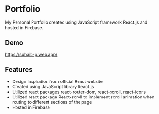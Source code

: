 
# Portfolio

My Personal Portfolio created using JavaScript framework React.js and hosted in Firebase.


## Demo

https://suhaib-p.web.app/


## Features

- Design inspiration from official React website
- Created using JavaScript library React.js
- Utilized react packages react-router-dom, react-scroll, react-icons
- Utilized react package React-scroll to implement scroll animation when routing to different sections of the page
- Hosted in Firebase

